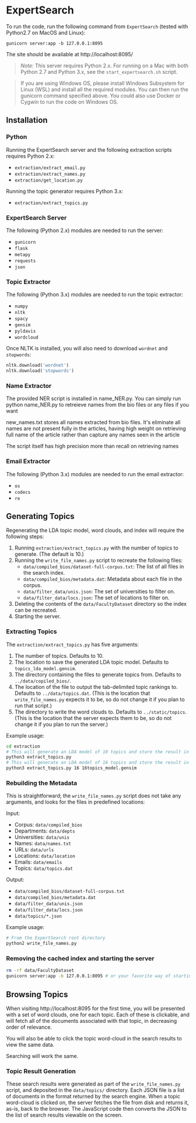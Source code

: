 # ExpertSearch

To run the code, run the following command from `ExpertSearch` (tested with Python2.7 on MacOS and Linux):

`gunicorn server:app -b 127.0.0.1:8095` 

The site should be available at http://localhost:8095/

> *Note:* This server requires Python 2.x.  For running on a Mac with both Python 2.7 and Python 3.x, see the `start_expertsearch.sh` script.

>If you are using Windows OS, please install Windows Subsystem for Linux (WSL) and install all the required modules. You can then run the gunicorn command specified above.
You could also use Docker or Cygwin to run the code on Windows OS. 

## Installation

### Python

Running the ExpertSearch server and the following extraction scripts requires Python 2.x:

* `extraction/extract_email.py`
* `extraction/extract_names.py`
* `extraction/get_location.py`

Running the topic generator requires Python 3.x:

* `extraction/extract_topics.py`

### ExpertSearch Server

The following (Python 2.x) modules are needed to run the server:

* `gunicorn`
* `flask`
* `metapy`
* `requests`
* `json`

### Topic Extractor

The following (Python 3.x) modules are needed to run the topic extractor:

* `numpy`
* `nltk`
* `spacy`
* `gensim`
* `pyldavis`
* `wordcloud`

Once NLTK is installed, you will also need to download `wordnet` and `stopwords`:

```python
nltk.download('wordnet')
nltk.download('stopwords')
```

### Name Extractor
The provided NER script is installed in name_NER.py. You can simply run python name_NER.py to retreieve 
names from the bio files or any files if you want

new_names.txt stores all names extracted from bio files. It's eliminate all names are not present fully in the articles, having high weight on retrieving full name of the article rather than capture any names seen in the article

The script itself has high precision more than recall on retrieving names

### Email Extractor

The following (Python 3.x) modules are needed to run the email extractor:

* `os`
* `codecs`
* `re`


## Generating Topics

Regenerating the LDA topic model, word clouds, and index will require the following steps:

1. Running `extraction/extract_topics.py` with the number of topics to generate. (The default is 10.)
2. Running the `write_file_names.py` script to recreate the following files:
    * `data/compiled_bios/dataset-full-corpus.txt`: The list of all files in the search index.
    * `data/compiled_bios/metadata.dat`: Metadata about each file in the corpus.
    * `data/filter_data/unis.json`: The set of universities to filter on.
    * `data/filter_data/locs.json`: The set of locations to filter on.
3. Deleting the contents of the `data/FacultyDataset` directory so the index can be recreated.
4. Starting the server.

### Extracting Topics

The `extraction/extract_topics.py` has five arguments:

1. The number of topics.  Defaults to 10.
2. The location to save the generated LDA topic model.  Defaults to `topics_lda_model.gensim`.
3. The directory containing the files to generate topics from.  Defaults to `../data/copiled_bios/`.
4. The location of the file to output the tab-delimited topic rankings to.  Defaults to `../data/topics.dat`.  (This is the location that `write_file_names.py` expects it to be, so do not change it if you plan to run that script.)
5. The directory to write the word clouds to.  Defaults to `../static/topics`.  (This is the location that the server expects them to be, so do not change it if you plan to run the server.)

Example usage:
```sh
cd extraction
# This will generate an LDA model of 10 topics and store the result in topics_lda_model.gensim.
python3 extract_topics.py
# This will generate an LDA model of 16 topics and store the result in 16topics_model.gensim
python3 extract_topics.py 16 16topics_model.gensim
```

### Rebuilding the Metadata

This is straightforward; the `write_file_names.py` script does not take any arguments, and looks for the files in predefined locations:

Input:
* Corpus: `data/compiled_bios`
* Departments: `data/depts`
* Universities: `data/unis`
* Names: `data/names.txt`
* URLs: `data/urls`
* Locations: `data/location`
* Emails: `data/emails`
* Topics: `data/topics.dat`

Output:
* `data/compiled_bios/dataset-full-corpus.txt`
* `data/compiled_bios/metadata.dat`
* `data/filter_data/unis.json`
* `data/filter_data/locs.json`
* `data/topics/*.json`

Example usage:
```sh
# From the ExpertSearch root directory
python2 write_file_names.py
```

### Removing the cached index and starting the server

```sh
rm -rf data/FacultyDataset
gunicorn server:app -b 127.0.0.1:8095 # or your favorite way of starting the server
```

## Browsing Topics

When visiting http://localhost:8095 for the first time, you will be presented with a set of word clouds, one for each topic.  Each of these is clickable, and will fetch all of the documents associated with that topic, in decreasing order of relevance.

You will also be able to click the topic word-cloud in the search results to view the same data.

Searching will work the same.

### Topic Result Generation

These search results were generated as part of the `write_file_names.py` script, and deposited in the `data/topics/` directory.  Each JSON file is a list of documents in the format returned by the search engine.  When a topic word-cloud is clicked on, the server fetches the file from disk and returns it, as-is, back to the browser.  The JavaScript code then converts the JSON to the list of search results viewable on the screen.